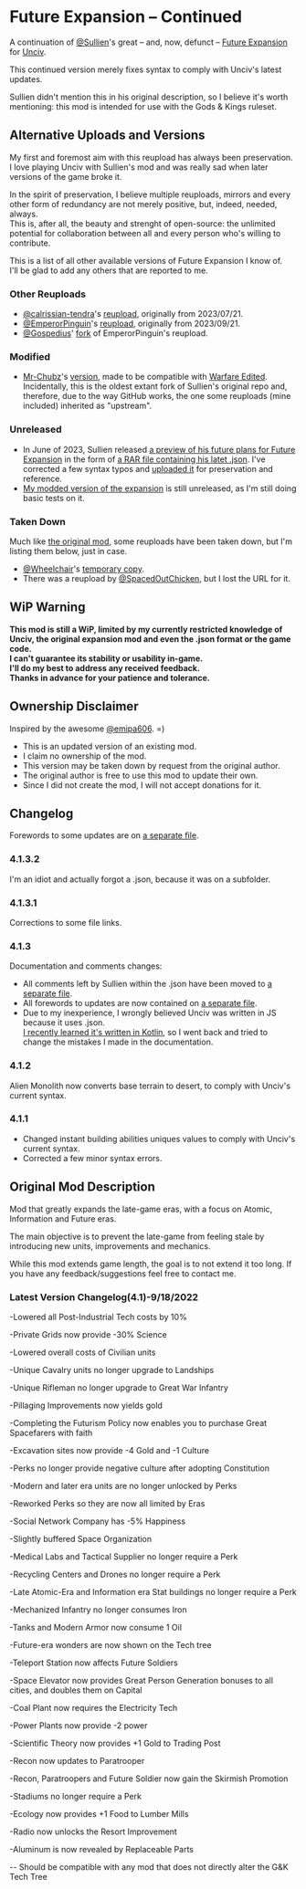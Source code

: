 # Future Expansion – Continued
A continuation of [@Sullien](https://github.com/Sullien)'s great – and, now, defunct – [Future Expansion](https://github.com/Sullien/Future-Expansion) for [Unciv](https://github.com/yairm210/Unciv).

This continued version merely fixes syntax to comply with Unciv's latest updates.

Sullien didn't mention this in his original description, so I believe it's worth mentioning: this mod is intended for use with the Gods & Kings ruleset.
## Alternative Uploads and Versions
My first and foremost aim with this reupload has always been preservation.  
I love playing Unciv with Sullien's mod and was really sad when later versions of the game broke it.

In the spirit of preservation, I believe multiple reuploads, mirrors and every other form of redundancy are not merely positive, but, indeed, needed, always.  
This is, after all, the beauty and strenght of open-source: the unlimited potential for collaboration between all and every person who's willing to contribute.

This is a list of all other available versions of Future Expansion I know of.  
I'll be glad to add any others that are reported to me.

### Other Reuploads
* [@calrissian-tendra](https://github.com/calrissian-tendra)'s [reupload](https://github.com/calrissian-tendra/Future-Expansion/commits/main/), originally from 2023/07/21.
* [@EmperorPinguin](https://github.com/EmperorPinguin)'s [reupload](https://github.com/EmperorPinguin/Future-Expansion-2022-09-18), originally from 2023/09/21.
* [@Gospedius](https://github.com/Gospedius)' [fork](https://github.com/Gospedius/Sullys-Future) of EmperorPinguin's reupload.
### Modified
* [Mr-Chubz](https://github.com/Mr-Chubz)'s [version](https://github.com/Mr-Chubz/Future-Edited), made to be compatible with [Warfare Edited](https://github.com/Mr-Chubz/Warfare-Edited).  
Incidentally, this is the oldest extant fork of Sullien's original repo and, therefore, due to the way GitHub works, the one some reuploads (mine included) inherited as "upstream".
### Unreleased
* In June of 2023, Sullien released [a preview of his future plans for Future Expansion](https://discord.com/channels/586194543280390151/1020909710871887913/1117652119256838155) in the form of [a RAR file containing his latet .json](https://cdn.discordapp.com/attachments/1020909710871887913/1117652118938062949/Future_Expansion_PE_TEST_BETA.rar?ex=669298e6&is=66914766&hm=dda58f07e48623897bdbcb6daa2d89c923b75a411349983117e6ab1672ba117a&).
I've corrected a few syntax typos and [uploaded it](https://github.com/denismattos/Future-Expansion-Unreleased) for preservation and reference.
* [My modded version of the expansion](https://github.com/denismattos/Future-Expansion-Enhanced) is still unreleased, as I'm still doing basic tests on it.
### Taken Down
Much like [the original mod](https://github.com/Sullien/Future-Expansion), some reuploads have been taken down, but I'm listing them below, just in case.
* [@Wheelchair](https://github.com/Wheelchair2)'s [temporary copy](https://github.com/Wheelchair2/Future-Expansion-Temporary-Copy).
* There was a reupload by [@SpacedOutChicken](https://github.com/SpacedOutChicken), but I lost the URL for it.
## WiP Warning
**This mod is still a WiP, limited by my currently restricted knowledge of Unciv, the original expansion mod and even the .json format or the game code.  
I can't guarantee its stability or usability in-game.  
I'll do my best to address any received feedback.  
Thanks in advance for your patience and tolerance.**
## Ownership Disclaimer
Inspired by the awesome [@emipa606](https://github.com/emipa606). \=\)

* This is an updated version of an existing mod.
* I claim no ownership of the mod.
* This version may be taken down by request from the original author.
* The original author is free to use this mod to update their own.
* Since I did not create the mod, I will not accept donations for it.
## Changelog
Forewords to some updates are on [a separate file](https://github.com/denismattos/Future-Expansion-Continued/blob/main/forewords.md).
### 4.1.3.2
I'm an idiot and actually forgot a .json, because it was on a subfolder.
### 4.1.3.1
Corrections to some file links.
### 4.1.3
Documentation and comments changes:
* All comments left by Sullien within the .json have been moved to [a separate file](https://github.com/denismattos/Future-Expansion-Continued/blob/main/authors_comments.md).
* All forewords to updates are now contained on [a separate file](https://github.com/denismattos/Future-Expansion-Continued/blob/main/forewords.md).
* Due to my inexperience, I wrongly believed Unciv was written in JS because it uses .json.  
[I recently learned it's written in Kotlin](https://github.com/yairm210/Unciv/issues/11689#issuecomment-2150907477), so I went back and tried to change the mistakes I made in the documentation.
### 4.1.2
Alien Monolith now converts base terrain to desert, to comply with Unciv's current syntax. 
### 4.1.1
* Changed instant building abilities uniques values to comply with Unciv's current syntax.
* Corrected a few minor syntax errors.
## Original Mod Description
Mod that greatly expands the late-game eras, with a focus on Atomic, Information and Future eras.

The main objective is to prevent the late-game from feeling stale by introducing new units, improvements and mechanics. 

While this mod extends game length, the goal is to not extend it too long. If you have any feedback/suggestions feel free to contact me.

### Latest Version Changelog(4.1)-9/18/2022

-Lowered all Post-Industrial Tech costs by 10%

-Private Grids now provide -30% Science

-Lowered overall costs of Civilian units

-Unique Cavalry units no longer upgrade to Landships

-Unique Rifleman no longer upgrade to Great War Infantry

-Pillaging Improvements now yields gold

-Completing the Futurism Policy now enables you to purchase Great Spacefarers with faith

-Excavation sites now provide -4 Gold and -1 Culture

-Perks no longer provide negative culture after adopting Constitution

-Modern and later era units are no longer unlocked by Perks

-Reworked Perks so they are now all limited by Eras

-Social Network Company has -5% Happiness

-Slightly buffered Space Organization

-Medical Labs and Tactical Supplier no longer require a Perk

-Recycling Centers and Drones no longer require a Perk

-Late Atomic-Era and Information era Stat buildings no longer require a Perk

-Mechanized Infantry no longer consumes Iron

-Tanks and Modern Armor now consume 1 Oil

-Future-era wonders are now shown on the Tech tree

-Teleport Station now affects Future Soldiers

-Space Elevator now provides Great Person Generation bonuses to all cities, and doubles them on Capital

-Coal Plant now requires the Electricity Tech

-Power Plants now provide -2 power

-Scientific Theory now provides +1 Gold to Trading Post

-Recon now updates to Paratrooper

-Recon, Paratroopers and Future Soldier now gain the Skirmish Promotion

-Stadiums no longer require a Perk

-Ecology now provides +1 Food to Lumber Mills

-Radio now unlocks the Resort Improvement

-Aluminum is now revealed by Replaceable Parts	

--
Should be compatible with any mod that does not directly alter the G&K Tech Tree
